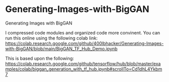 # Generating-Images-with-BigGAN
Generating Images with BigGAN



I compressed code modules and organized code more convinent. You can run this online using the following colab link:
https://colab.research.google.com/github/400lbhacker/Generating-Images-with-BigGAN/blob/main/BigGAN_TF_Hub_Demo.ipynb

This is based upon the following: https://colab.research.google.com/github/tensorflow/hub/blob/master/examples/colab/biggan_generation_with_tf_hub.ipynb#scrollTo=Cd1dhL4Ykbm7
